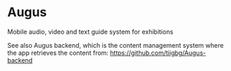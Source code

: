# Augus
Mobile audio, video and text guide system for exhibitions

See also Augus backend, which is the content management system where the app retrieves the content from:
https://github.com/tiigbg/Augus-backend
